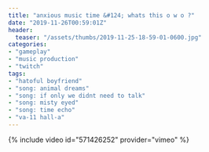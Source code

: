 ```yaml
---
title: "anxious music time &#124; whats this o w o ?"
date: "2019-11-26T00:59:01Z"
header:
  teaser: "/assets/thumbs/2019-11-25-18-59-01-0600.jpg"
categories:
- "gameplay"
- "music production"
- "twitch"
tags:
- "hatoful boyfriend"
- "song: animal dreams"
- "song: if only we didnt need to talk"
- "song: misty eyed"
- "song: time echo"
- "va-11 hall-a"
---
```

{% include video id="571426252" provider="vimeo" %}
